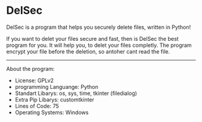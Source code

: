 # DelSec
 DelSec is a program that helps you securely delete files, written in Python!
 
 If you want to delet your files secure and fast, then is DelSec the best program for you. It will help you, to delet your files completly. The program encrypt your file before the deletion, so antoher cant read the file. 
 
 ------------------------------------------------------------------------
 About the program:
 
 - License: GPLv2
 - programming Languange: Python
 - Standart Libarys: os, sys, time, tkinter (filedialog)
 - Extra Pip Libarys: customtkinter
 - Lines of Code: 75
 - Operating Systems: Windows
 
 
